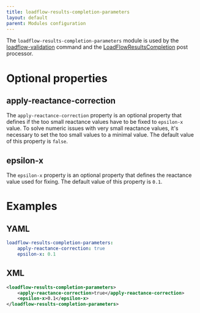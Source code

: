 ```yaml
---
title: loadflow-results-completion-parameters
layout: default
parent: Modules configuration
---
```


The `loadflow-results-completion-parameters` module is used by the [loadflow-validation](../../tools/loadflow-validation.md)
command and the [LoadFlowResultsCompletion](../../iidm/importer/post-processor/LoadFlowResultsCompletionPostProcessor.md)
post processor.

# Optional properties

## apply-reactance-correction
The `apply-reactance-correction` property is an optional property that defines if the too small reactance values have
to be fixed to `epsilon-x` value. To solve numeric issues with very small reactance values, it's necessary to set the too
small values to a minimal value. The default value of this property is `false`.

## epsilon-x
The `epsilon-x` property is an optional property that defines the reactance value used for fixing. The default value of
this property is `0.1`.
 
# Examples

## YAML
```yaml
loadflow-results-completion-parameters:
    apply-reactance-correction: true
    epsilon-x: 0.1
```

## XML
```xml
<loadflow-results-completion-parameters>
    <apply-reactance-correction>true</apply-reactance-correction>
    <epsilon-x>0.1</epsilon-x>
</loadflow-results-completion-parameters>
```
